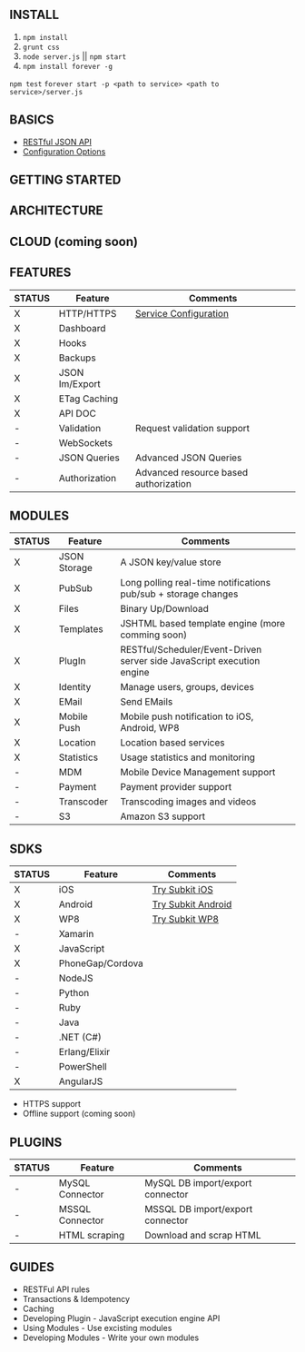 INSTALL
---

1. `npm install`
2. `grunt css`
3. `node server.js` || `npm start`
4. `npm install forever -g`

`npm test`
`forever start -p <path to service> <path to service>/server.js`

BASICS
---

* [RESTful JSON API](restful_api.md)
* [Configuration Options](service_config.md)

GETTING STARTED
---

ARCHITECTURE
---

CLOUD (coming soon)
---

FEATURES
---

STATUS		  | Feature 	  | Comments
------------- | ------------- | ---------------
X		 	  | HTTP/HTTPS    | [Service Configuration](docs/service_config.md)
X		 	  | Dashboard     |
X		 	  | Hooks	      | 
X		 	  | Backups	      | 
X		 	  | JSON Im/Export| 
X		 	  | ETag Caching  |
X		 	  | API DOC       |
-		 	  | Validation    | Request validation support
-		 	  | WebSockets    |
-		 	  | JSON Queries  | Advanced JSON Queries
-		 	  | Authorization | Advanced resource based authorization


MODULES
---

STATUS		  | Feature 	  | Comments
------------- | ------------- | ---------------
X		 	  | JSON Storage  | A JSON key/value store
X		 	  | PubSub		  | Long polling real-time notifications pub/sub + storage changes
X		 	  | Files		  | Binary Up/Download
X		 	  | Templates	  | JSHTML based template engine (more comming soon)
X		 	  | PlugIn 		  | RESTful/Scheduler/Event-Driven server side JavaScript execution engine
X		 	  | Identity  	  | Manage users, groups, devices
X			  | EMail 		  | Send EMails
X			  | Mobile Push   | Mobile push notification to iOS, Android, WP8
X			  | Location      | Location based services
X			  | Statistics    | Usage statistics and monitoring
-			  | MDM       	  | Mobile Device Management support
-			  | Payment   	  | Payment provider support
-			  | Transcoder    | Transcoding images and videos
-			  | S3       	  | Amazon S3 support


SDKS
---

STATUS		  | Feature 		| Comments
------------- | --------------- | ---------------
X		 	  | iOS 			| [Try Subkit iOS](https://github.com/SubKit/try_subkit_ios)
X		 	  | Android			| [Try Subkit Android](https://github.com/SubKit/try_subkit_android)
X		 	  | WP8				| [Try Subkit WP8](https://github.com/SubKit/try_subkit_wp8)
-			  | Xamarin			| 
X		 	  | JavaScript		| 
X			  | PhoneGap/Cordova| 
-			  | NodeJS		    |
-			  | Python		    | 
-			  | Ruby            |
-			  | Java		    | 
-			  | .NET (C#)   	|
-			  | Erlang/Elixir   |
-			  | PowerShell      |
X			  | AngularJS       |

* HTTPS support
* Offline support (coming soon)

PLUGINS
---

STATUS		  | Feature          | Comments
------------- | ---------------- | ---------------
-		 	  | MySQL Connector  | MySQL DB import/export connector
-		 	  | MSSQL Connector  | MSSQL DB import/export connector
-		 	  | HTML scraping    | Download and scrap HTML

GUIDES
---
* RESTFul API rules
* Transactions & Idempotency
* Caching
* Developing Plugin - JavaScript execution engine API
* Using Modules - Use excisting modules
* Developing Modules - Write your own modules
